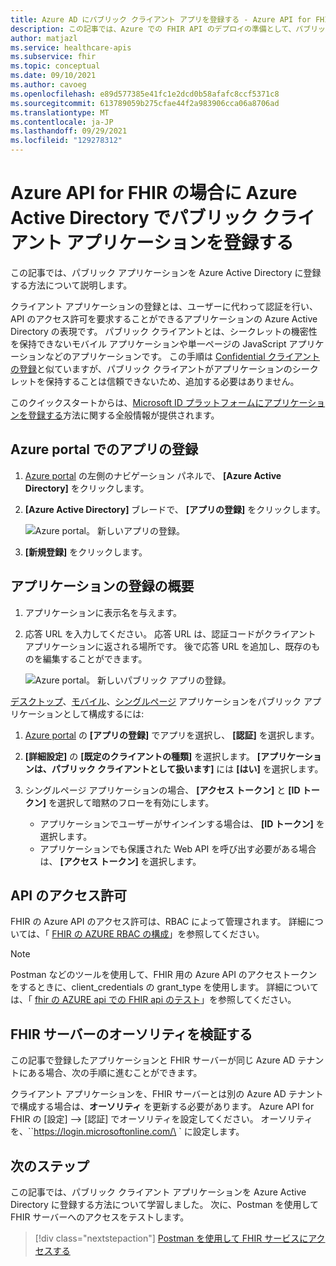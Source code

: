 ```yaml
---
title: Azure AD にパブリック クライアント アプリを登録する - Azure API for FHIR
description: この記事では、Azure での FHIR API のデプロイの準備として、パブリック クライアント アプリケーションを Azure Active Directory に登録する方法について説明します。
author: matjazl
ms.service: healthcare-apis
ms.subservice: fhir
ms.topic: conceptual
ms.date: 09/10/2021
ms.author: cavoeg
ms.openlocfilehash: e89d577385e41fc1e2dcd0b58afafc8ccf5371c8
ms.sourcegitcommit: 613789059b275cfae44f2a983906cca06a8706ad
ms.translationtype: MT
ms.contentlocale: ja-JP
ms.lasthandoff: 09/29/2021
ms.locfileid: "129278312"
---
```

# <a name="register-a-public-client-application-in-azure-active-directory-for-azure-api-for-fhir"></a>Azure API for FHIR の場合に Azure Active Directory でパブリック クライアント アプリケーションを登録する

この記事では、パブリック アプリケーションを Azure Active Directory に登録する方法について説明します。  

クライアント アプリケーションの登録とは、ユーザーに代わって認証を行い、API のアクセス許可を要求することができるアプリケーションの Azure Active Directory の表現です。 パブリック クライアントとは、シークレットの機密性を保持できないモバイル アプリケーションや単一ページの JavaScript アプリケーションなどのアプリケーションです。 この手順は [Confidential クライアントの登録](register-confidential-azure-ad-client-app.md)と似ていますが、パブリック クライアントがアプリケーションのシークレットを保持することは信頼できないため、追加する必要はありません。

このクイックスタートからは、[Microsoft ID プラットフォームにアプリケーションを登録する](../../active-directory/develop/quickstart-register-app.md)方法に関する全般情報が提供されます。

## <a name="app-registrations-in-azure-portal"></a>Azure portal でのアプリの登録

1. [Azure portal](https://portal.azure.com) の左側のナビゲーション パネルで、 **[Azure Active Directory]** をクリックします。

2. **[Azure Active Directory]** ブレードで、 **[アプリの登録]** をクリックします。

    ![Azure portal。 新しいアプリの登録。](media/add-azure-active-directory/portal-aad-new-app-registration.png)

3. **[新規登録]** をクリックします。

## <a name="application-registration-overview"></a>アプリケーションの登録の概要

1. アプリケーションに表示名を与えます。

2. 応答 URL を入力してください。 応答 URL は、認証コードがクライアント アプリケーションに返される場所です。 後で応答 URL を追加し、既存のものを編集することができます。

    ![Azure portal。 新しいパブリック アプリの登録。](media/add-azure-active-directory/portal-aad-register-new-app-registration-pub-client-name.png)


[デスクトップ](../../active-directory/develop/scenario-desktop-app-registration.md)、[モバイル](../../active-directory/develop/scenario-mobile-app-registration.md)、[シングルページ](../../active-directory/develop/scenario-spa-app-registration.md) アプリケーションをパブリック アプリケーションとして構成するには:

1. [Azure portal](https://portal.azure.com) の **[アプリの登録]** でアプリを選択し、 **[認証]** を選択します。

2. **[詳細設定]** の **[既定のクライアントの種類]** を選択します。 **[アプリケーションは、パブリック クライアントとして扱います]** には **[はい]** を選択します。

3. シングルページ アプリケーションの場合、 **[アクセス トークン]** と **[ID トークン]** を選択して暗黙のフローを有効にします。

   - アプリケーションでユーザーがサインインする場合は、 **[ID トークン]** を選択します。
   - アプリケーションでも保護された Web API を呼び出す必要がある場合は、 **[アクセス トークン]** を選択します。

## <a name="api-permissions"></a>API のアクセス許可

FHIR の Azure API のアクセス許可は、RBAC によって管理されます。 詳細については、「 [FHIR の AZURE RBAC の構成](configure-azure-rbac.md)」を参照してください。

>[!NOTE]
>Postman などのツールを使用して、FHIR 用の Azure API のアクセストークンをするときに、client_credentials の grant_type を使用します。 詳細については、「 [fhir の AZURE api での FHIR api のテスト](tutorial-web-app-test-postman.md)」を参照してください。

## <a name="validate-fhir-server-authority"></a>FHIR サーバーのオーソリティを検証する
この記事で登録したアプリケーションと FHIR サーバーが同じ Azure AD テナントにある場合、次の手順に進むことができます。

クライアント アプリケーションを、FHIR サーバーとは別の Azure AD テナントで構成する場合は、**オーソリティ** を更新する必要があります。 Azure API for FHIR の [設定] --> [認証] でオーソリティを設定してください。 オーソリティを、``https://login.microsoftonline.com/\<TENANT-ID> ` に設定します。

## <a name="next-steps"></a>次のステップ

この記事では、パブリック クライアント アプリケーションを Azure Active Directory に登録する方法について学習しました。 次に、Postman を使用して FHIR サーバーへのアクセスをテストします。
 
>[!div class="nextstepaction"]
>[Postman を使用して FHIR サービスにアクセスする](./../use-postman.md)
